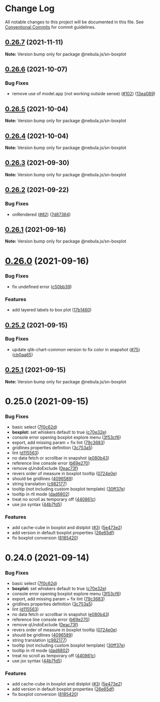 # Change Log

All notable changes to this project will be documented in this file.
See [Conventional Commits](https://conventionalcommits.org) for commit guidelines.

## [0.26.7](https://github.com/qlik-oss/nebula.js/compare/@nebula.js/sn-boxplot@0.26.6...@nebula.js/sn-boxplot@0.26.7) (2021-11-11)

**Note:** Version bump only for package @nebula.js/sn-boxplot





## [0.26.6](https://github.com/qlik-oss/nebula.js/compare/@nebula.js/sn-boxplot@0.26.5...@nebula.js/sn-boxplot@0.26.6) (2021-10-07)


### Bug Fixes

* remove use of model.app (not working outside sense) ([#102](https://github.com/qlik-oss/nebula.js/issues/102)) ([13ea089](https://github.com/qlik-oss/nebula.js/commit/13ea089546d9646b086a2cc09fdcd9dee0c44fa6))





## [0.26.5](https://github.com/qlik-oss/nebula.js/compare/@nebula.js/sn-boxplot@0.26.4...@nebula.js/sn-boxplot@0.26.5) (2021-10-04)

**Note:** Version bump only for package @nebula.js/sn-boxplot





## [0.26.4](https://github.com/qlik-oss/nebula.js/compare/@nebula.js/sn-boxplot@0.26.3...@nebula.js/sn-boxplot@0.26.4) (2021-10-04)

**Note:** Version bump only for package @nebula.js/sn-boxplot





## [0.26.3](https://github.com/qlik-oss/nebula.js/compare/@nebula.js/sn-boxplot@0.26.2...@nebula.js/sn-boxplot@0.26.3) (2021-09-30)

**Note:** Version bump only for package @nebula.js/sn-boxplot





## [0.26.2](https://github.com/qlik-oss/nebula.js/compare/@nebula.js/sn-boxplot@0.26.1...@nebula.js/sn-boxplot@0.26.2) (2021-09-22)


### Bug Fixes

* onRendered ([#82](https://github.com/qlik-oss/nebula.js/issues/82)) ([7d87364](https://github.com/qlik-oss/nebula.js/commit/7d87364f49b2e41f70f25f279a986c26c4dd3801))





## [0.26.1](https://github.com/qlik-oss/nebula.js/compare/@nebula.js/sn-boxplot@0.26.0...@nebula.js/sn-boxplot@0.26.1) (2021-09-16)

**Note:** Version bump only for package @nebula.js/sn-boxplot





# [0.26.0](https://github.com/qlik-oss/nebula.js/compare/@nebula.js/sn-boxplot@0.25.2...@nebula.js/sn-boxplot@0.26.0) (2021-09-16)


### Bug Fixes

* fix undefined error ([c50bb39](https://github.com/qlik-oss/nebula.js/commit/c50bb394bf30b1599a4538f04af35867d8a61e4e))


### Features

* add layered labels to box plot ([17b1460](https://github.com/qlik-oss/nebula.js/commit/17b1460ab304d737852bd1114701cae15c82ba05))





## [0.25.2](https://github.com/qlik-oss/nebula.js/compare/@nebula.js/sn-boxplot@0.25.1...@nebula.js/sn-boxplot@0.25.2) (2021-09-15)


### Bug Fixes

* update qlik-chart-common version to fix color in snapshot ([#75](https://github.com/qlik-oss/nebula.js/issues/75)) ([cb0aa65](https://github.com/qlik-oss/nebula.js/commit/cb0aa65c240c4ada005f06cef7c97d0091890cf8))





## [0.25.1](https://github.com/qlik-oss/nebula.js/compare/@nebula.js/sn-boxplot@0.25.0...@nebula.js/sn-boxplot@0.25.1) (2021-09-15)

**Note:** Version bump only for package @nebula.js/sn-boxplot





# 0.25.0 (2021-09-15)


### Bug Fixes

* basic select ([7f0c62d](https://github.com/qlik-oss/nebula.js/commit/7f0c62d17cca8c8a90994d430e6d1e6c26d90573))
* **boxplot:** set whiskers default to true ([c70e32e](https://github.com/qlik-oss/nebula.js/commit/c70e32e78142f004a17a8e0019eca99b71a75c55))
* console error opening boxplot explore menu ([3f53cf6](https://github.com/qlik-oss/nebula.js/commit/3f53cf6324caa839603156f21ffd9c718381dbf7))
* export, add missing param + fix lint ([79c3683](https://github.com/qlik-oss/nebula.js/commit/79c3683bcdc1c36cbc4117add0d7224cad0a550d))
* gridlines properties definition ([3c753a5](https://github.com/qlik-oss/nebula.js/commit/3c753a571c205b5d0325aab780cfa420ed8144ce))
* lint ([d115563](https://github.com/qlik-oss/nebula.js/commit/d115563a528c9e39826dd33a4140e7dccdd8c5ea))
* no data fetch or scrollbar in snapshot ([e080b43](https://github.com/qlik-oss/nebula.js/commit/e080b4354b98dfd643a43c890b8e319efa8ba0ce))
* reference line console error ([b69e270](https://github.com/qlik-oss/nebula.js/commit/b69e270ff9cfbd34305c8dc30dbf3f2d6eb71485))
* remove qUndoExclude ([0eac73f](https://github.com/qlik-oss/nebula.js/commit/0eac73f3a2ba6ed89cd7ee9d2a622ca0a26ff1ec))
* revers order of measure in boxplot tooltip ([0724e0e](https://github.com/qlik-oss/nebula.js/commit/0724e0e1ea5ff5ddf787570ac44b3c9dd582b827))
* should be gridlines ([4096589](https://github.com/qlik-oss/nebula.js/commit/40965899a42641f4cceed8d42755b4e458c21ec2))
* string translation ([c982177](https://github.com/qlik-oss/nebula.js/commit/c982177993b7682b3bfb2fb4200edd5038cb1aad))
* tooltip (not including custom boxplot template) ([30ff37e](https://github.com/qlik-oss/nebula.js/commit/30ff37ea22898deb645244ecd64b6a8c624b5edc))
* tooltip in rtl mode ([dad6802](https://github.com/qlik-oss/nebula.js/commit/dad680292c6d14ab17691f5ba3bf95d8356be01e))
* treat no scroll as temporary off ([440861c](https://github.com/qlik-oss/nebula.js/commit/440861c7d3a458b4e65ca9f0b94021606cba3335))
* use jsx syntax ([44b7fd5](https://github.com/qlik-oss/nebula.js/commit/44b7fd58cfb38ff7b59d5ac83700c23b3b1f6251))


### Features

* add cache-cube in boxplot and distplot ([#3](https://github.com/qlik-oss/nebula.js/issues/3)) ([5e473e2](https://github.com/qlik-oss/nebula.js/commit/5e473e2c74c7a3b309feceb742e669f72a0ff3bd))
* add version in default boxplot properties ([26e65df](https://github.com/qlik-oss/nebula.js/commit/26e65df717e7cee494c5ea716bc8996a040a35bd))
* fix boxplot conversion ([8185420](https://github.com/qlik-oss/nebula.js/commit/8185420fa512ee9b9c08ddddecdfb7f082fb1b57))





# 0.24.0 (2021-09-14)


### Bug Fixes

* basic select ([7f0c62d](https://github.com/qlik-oss/nebula.js/commit/7f0c62d17cca8c8a90994d430e6d1e6c26d90573))
* **boxplot:** set whiskers default to true ([c70e32e](https://github.com/qlik-oss/nebula.js/commit/c70e32e78142f004a17a8e0019eca99b71a75c55))
* console error opening boxplot explore menu ([3f53cf6](https://github.com/qlik-oss/nebula.js/commit/3f53cf6324caa839603156f21ffd9c718381dbf7))
* export, add missing param + fix lint ([79c3683](https://github.com/qlik-oss/nebula.js/commit/79c3683bcdc1c36cbc4117add0d7224cad0a550d))
* gridlines properties definition ([3c753a5](https://github.com/qlik-oss/nebula.js/commit/3c753a571c205b5d0325aab780cfa420ed8144ce))
* lint ([d115563](https://github.com/qlik-oss/nebula.js/commit/d115563a528c9e39826dd33a4140e7dccdd8c5ea))
* no data fetch or scrollbar in snapshot ([e080b43](https://github.com/qlik-oss/nebula.js/commit/e080b4354b98dfd643a43c890b8e319efa8ba0ce))
* reference line console error ([b69e270](https://github.com/qlik-oss/nebula.js/commit/b69e270ff9cfbd34305c8dc30dbf3f2d6eb71485))
* remove qUndoExclude ([0eac73f](https://github.com/qlik-oss/nebula.js/commit/0eac73f3a2ba6ed89cd7ee9d2a622ca0a26ff1ec))
* revers order of measure in boxplot tooltip ([0724e0e](https://github.com/qlik-oss/nebula.js/commit/0724e0e1ea5ff5ddf787570ac44b3c9dd582b827))
* should be gridlines ([4096589](https://github.com/qlik-oss/nebula.js/commit/40965899a42641f4cceed8d42755b4e458c21ec2))
* string translation ([c982177](https://github.com/qlik-oss/nebula.js/commit/c982177993b7682b3bfb2fb4200edd5038cb1aad))
* tooltip (not including custom boxplot template) ([30ff37e](https://github.com/qlik-oss/nebula.js/commit/30ff37ea22898deb645244ecd64b6a8c624b5edc))
* tooltip in rtl mode ([dad6802](https://github.com/qlik-oss/nebula.js/commit/dad680292c6d14ab17691f5ba3bf95d8356be01e))
* treat no scroll as temporary off ([440861c](https://github.com/qlik-oss/nebula.js/commit/440861c7d3a458b4e65ca9f0b94021606cba3335))
* use jsx syntax ([44b7fd5](https://github.com/qlik-oss/nebula.js/commit/44b7fd58cfb38ff7b59d5ac83700c23b3b1f6251))


### Features

* add cache-cube in boxplot and distplot ([#3](https://github.com/qlik-oss/nebula.js/issues/3)) ([5e473e2](https://github.com/qlik-oss/nebula.js/commit/5e473e2c74c7a3b309feceb742e669f72a0ff3bd))
* add version in default boxplot properties ([26e65df](https://github.com/qlik-oss/nebula.js/commit/26e65df717e7cee494c5ea716bc8996a040a35bd))
* fix boxplot conversion ([8185420](https://github.com/qlik-oss/nebula.js/commit/8185420fa512ee9b9c08ddddecdfb7f082fb1b57))
